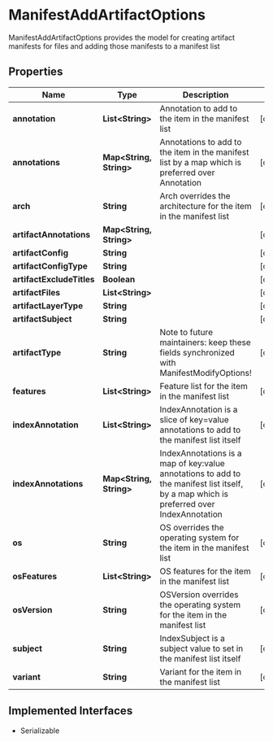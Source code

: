 

# ManifestAddArtifactOptions

ManifestAddArtifactOptions provides the model for creating artifact manifests for files and adding those manifests to a manifest list

## Properties

| Name | Type | Description | Notes |
|------------ | ------------- | ------------- | -------------|
|**annotation** | **List&lt;String&gt;** | Annotation to add to the item in the manifest list |  [optional] |
|**annotations** | **Map&lt;String, String&gt;** | Annotations to add to the item in the manifest list by a map which is preferred over Annotation |  [optional] |
|**arch** | **String** | Arch overrides the architecture for the item in the manifest list |  [optional] |
|**artifactAnnotations** | **Map&lt;String, String&gt;** |  |  [optional] |
|**artifactConfig** | **String** |  |  [optional] |
|**artifactConfigType** | **String** |  |  [optional] |
|**artifactExcludeTitles** | **Boolean** |  |  [optional] |
|**artifactFiles** | **List&lt;String&gt;** |  |  [optional] |
|**artifactLayerType** | **String** |  |  [optional] |
|**artifactSubject** | **String** |  |  [optional] |
|**artifactType** | **String** | Note to future maintainers: keep these fields synchronized with ManifestModifyOptions! |  [optional] |
|**features** | **List&lt;String&gt;** | Feature list for the item in the manifest list |  [optional] |
|**indexAnnotation** | **List&lt;String&gt;** | IndexAnnotation is a slice of key&#x3D;value annotations to add to the manifest list itself |  [optional] |
|**indexAnnotations** | **Map&lt;String, String&gt;** | IndexAnnotations is a map of key:value annotations to add to the manifest list itself, by a map which is preferred over IndexAnnotation |  [optional] |
|**os** | **String** | OS overrides the operating system for the item in the manifest list |  [optional] |
|**osFeatures** | **List&lt;String&gt;** | OS features for the item in the manifest list |  [optional] |
|**osVersion** | **String** | OSVersion overrides the operating system for the item in the manifest list |  [optional] |
|**subject** | **String** | IndexSubject is a subject value to set in the manifest list itself |  [optional] |
|**variant** | **String** | Variant for the item in the manifest list |  [optional] |


## Implemented Interfaces

* Serializable


